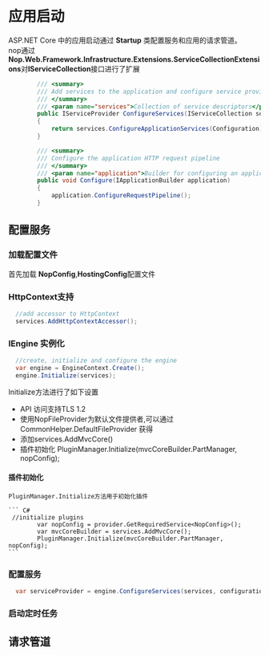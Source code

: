 # 应用启动
ASP.NET Core 中的应用启动通过 **Startup** 类配置服务和应用的请求管道。<br>
nop通过**Nop.Web.Framework.Infrastructure.Extensions.ServiceCollectionExtensions**对**IServiceCollection**接口进行了扩展
``` C#
        /// <summary>
        /// Add services to the application and configure service provider
        /// </summary>
        /// <param name="services">Collection of service descriptors</param>
        public IServiceProvider ConfigureServices(IServiceCollection services)
        {
            return services.ConfigureApplicationServices(Configuration);
        }

        /// <summary>
        /// Configure the application HTTP request pipeline
        /// </summary>
        /// <param name="application">Builder for configuring an application's request pipeline</param>
        public void Configure(IApplicationBuilder application)
        {
            application.ConfigureRequestPipeline();
        }
```
## 配置服务
### 加载配置文件  
  首先加载 **NopConfig**,**HostingConfig**配置文件
### HttpContext支持  
  ``` C#
    //add accessor to HttpContext
    services.AddHttpContextAccessor();
  ```
### IEngine 实例化  
  ``` C#
    //create, initialize and configure the engine
    var engine = EngineContext.Create();
    engine.Initialize(services);
  ```
  Initialize方法进行了如下设置
+ API 访问支持TLS 1.2
+ 使用NopFileProvider为默认文件提供者,可以通过CommonHelper.DefaultFileProvider 获得
+ 添加services.AddMvcCore()
+ 插件初始化 PluginManager.Initialize(mvcCoreBuilder.PartManager, nopConfig);
#### 插件初始化
    PluginManager.Initialize方法用于初始化插件
    
    ``` C#
     //initialize plugins
            var nopConfig = provider.GetRequiredService<NopConfig>();
            var mvcCoreBuilder = services.AddMvcCore();
            PluginManager.Initialize(mvcCoreBuilder.PartManager, nopConfig);
    ```

### 配置服务
  ``` C#
    var serviceProvider = engine.ConfigureServices(services, configuration);
  ```
### 启动定时任务
## 请求管道